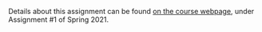 Details about this assignment can be found [on the course webpage](http://cs231n.github.io/), under Assignment #1 of Spring 2021.
